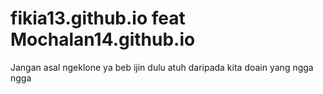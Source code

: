 # fikia13.github.io feat Mochalan14.github.io

Jangan asal ngeklone ya beb ijin dulu atuh
daripada kita doain yang ngga ngga

